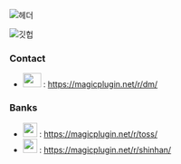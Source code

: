 ![헤더](https://capsule-render.vercel.app/api?type=rounded&color=f4a261&height=250&section=header&text=Hello,%20World!%20%F0%9F%91%8B&fontSize=80)

![깃헙](https://github-readme-stats.vercel.app/api?username=yejunho10&count_private=true&show_icons=true&theme=transparent)

### Contact
- <img src="https://assets-global.website-files.com/6257adef93867e50d84d30e2/636e0a6a49cf127bf92de1e2_icon_clyde_blurple_RGB.png" width="32px" height="25px"> : https://magicplugin.net/r/dm/


### Banks
- <img src="https://toss.im/favicon.ico" width="25px" height="25px"> : https://magicplugin.net/r/toss/
- <img src="https://image.shinhan.com/favicon.ico" width="25px" height="25px"> : https://magicplugin.net/r/shinhan/
